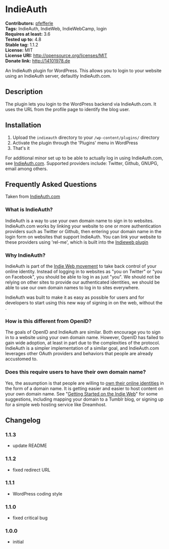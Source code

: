 # IndieAuth #
**Contributors:** [pfefferle](https://profiles.wordpress.org/pfefferle)  
**Tags:** IndieAuth, IndieWeb, IndieWebCamp, login  
**Requires at least:** 3.6  
**Tested up to:** 4.8  
**Stable tag:** 1.1.2  
**License:** MIT  
**License URI:** http://opensource.org/licenses/MIT  
**Donate link:** http://14101978.de  

An IndieAuth plugin for WordPress. This allows you to login to your website using an IndieAuth server, defaultly IndieAuth.com.

## Description ##

The plugin lets you login to the WordPress backend via IndieAuth.com. It uses the URL from the profile page to identify the blog user.

## Installation ##

1. Upload the `indieauth` directory to your `/wp-content/plugins/` directory
2. Activate the plugin through the 'Plugins' menu in WordPress
3. That's it

For additional minor set up to be able to actually log in using IndieAuth.com, see [IndieAuth.com](https://indieauth.com/setup). Supported providers include: Twitter, Github, GNUPG, email among others.

## Frequently Asked Questions ##

Taken from [IndieAuth.com](https://indieauth.com)

### What is IndieAuth? ###
IndieAuth is a way to use your own domain name to sign in to websites. IndieAuth.com works by linking your website to one or more authentication providers such as Twitter or Github, then entering your domain name in the login form on websites that support IndieAuth. You can link your website to these providers using 'rel-me', which is built into the [Indieweb plugin](https://wordpress.org/plugins/indieweb)

### Why IndieAuth? ###
IndieAuth is part of the [Indie Web movement](http://indieweb.org/why) to take back control of your online identity. Instead of logging in to websites as "you on Twitter" or "you on Facebook", you should be able to log in as just "you". We should not be relying on other sites to provide our authenticated identities, we should be able to use our own domain names to log in to sites everywhere.

IndieAuth was built to make it as easy as possible for users and for developers to start using this new way of signing in on the web, without the .

### How is this different from OpenID? ###
The goals of OpenID and IndieAuth are similar. Both encourage you to sign in to a website using your own domain name. However, OpenID has failed to gain wide adoption, at least in part due to the complexities of the protocol. IndieAuth is a simpler implementation of a similar goal, and IndieAuth.com leverages other OAuth providers and behaviors that people are already accustomed to.

### Does this require users to have their own domain name? ###
Yes, the assumption is that people are willing to [own their online identities](http://indiewebcamp.com/why) in the form of a domain name. It is getting easier and easier to host content on your own domain name. See "[Getting Started on the Indie Web](http://indieweb.org/Getting_Started)" for some suggestions, including mapping your domain to a Tumblr blog, or signing up for a simple web hosting service like Dreamhost.

## Changelog ##

### 1.1.3 ###
* update README

### 1.1.2 ###

* fixed redirect URL

### 1.1.1 ###

* WordPress coding style

### 1.1.0 ###

* fixed critical bug

### 1.0.0 ###

* initial
